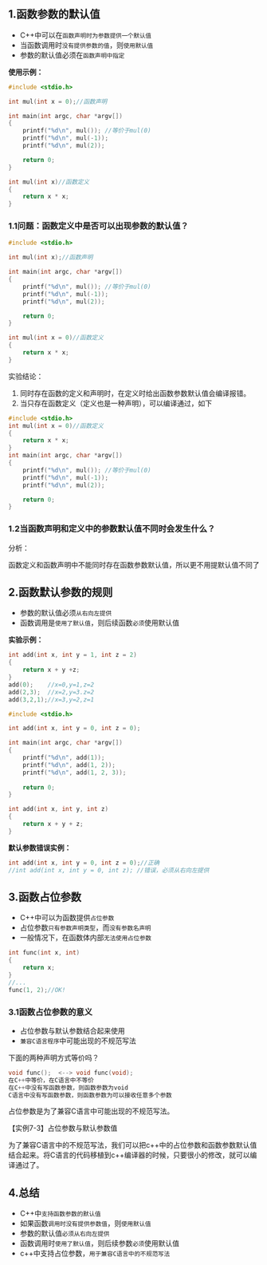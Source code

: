 ## 1.函数参数的默认值

- C++中可以在`函数声明时为参数提供一个默认值`
- 当函数调用时`没有提供参数的值`，则`使用默认值`
- 参数的默认值必须在`函数声明中指定`

**使用示例：**

```c++
#include <stdio.h>

int mul(int x = 0);//函数声明

int main(int argc, char *argv[])
{
    printf("%d\n", mul()); //等价于mul(0)
    printf("%d\n", mul(-1));
    printf("%d\n", mul(2));

    return 0;
}

int mul(int x)//函数定义
{
    return x * x;
}
```

### 1.1问题：函数定义中是否可以出现参数的默认值？

```c++
#include <stdio.h>

int mul(int x);//函数声明

int main(int argc, char *argv[])
{
	printf("%d\n", mul()); //等价于mul(0)
	printf("%d\n", mul(-1));
	printf("%d\n", mul(2));

	return 0;
}

int mul(int x = 0)//函数定义
{
    return x * x;
}
```

实验结论：

1.  同时存在函数的定义和声明时，在定义时给出函数参数默认值会编译报错。
2.  当只存在函数定义（定义也是一种声明），可以编译通过，如下

```c++
#include <stdio.h>
int mul(int x = 0)//函数定义
{
    return x * x;
}
int main(int argc, char *argv[])
{
	printf("%d\n", mul()); //等价于mul(0)
	printf("%d\n", mul(-1));
	printf("%d\n", mul(2));

	return 0;
}
```

### 1.2当函数声明和定义中的参数默认值不同时会发生什么？

分析：

函数定义和函数声明中不能同时存在函数参数默认值，所以更不用提默认值不同了

## 2.函数默认参数的规则

- 参数的默认值必须`从右向左提供`
- 函数调用是`使用了默认值`，则后续函数`必须`使用默认值

**实验示例：**

```c++
int add(int x, int y = 1, int z = 2)
{
    return x + y +z;
}
add(0);    //x=0,y=1,z=2
add(2,3);  //x=2,y=3.z=2
add(3,2,1);//x=3,y=2,z=1
```



```c++
#include <stdio.h>

int add(int x, int y = 0, int z = 0);

int main(int argc, char *argv[])
{
    printf("%d\n", add(1));
    printf("%d\n", add(1, 2));
    printf("%d\n", add(1, 2, 3));
    
    return 0;
}

int add(int x, int y, int z)
{
    return x + y + z;
}

```

**默认参数错误实例：**

```c++
int add(int x, int y = 0, int z = 0);//正确
//int add(int x, int y = 0, int z); //错误，必须从右向左提供
```

## 3.函数占位参数

- C++中可以为函数提供`占位参数`
- 占位参数`只有参数声明类型`，而`没有参数名声明`
- 一般情况下，在函数体内部`无法使用占位参数`

```c++
int func(int x, int)
{
    return x;
}
//...
func(1, 2);//OK!
```

### 3.1函数占位参数的意义

- 占位参数与默认参数结合起来使用
- `兼容C语言程序`中可能出现的不规范写法

下面的两种声明方式等价吗？

```c++
void func();  <--> void func(void);
在C++中等价，在C语言中不等价
在C++中没有写函数参数，则函数参数为void
C语言中没有写函数参数，则函数参数为可以接收任意多个参数
```

占位参数是为了兼容C语言中可能出现的不规范写法。

【实例7-3】占位参数与默认参数值

为了兼容C语言中的不规范写法，我们可以把c++中的占位参数和函数参数默认值结合起来。将C语言的代码移植到c++编译器的时候，只要很小的修改，就可以编译通过了。



## 4.总结

- C++中`支持函数参数的默认值`
- 如果函数`调用时没有提供参数值`，则`使用默认值`
- 参数的默认值`必须从右向左提供`
- 函数调用时`使用了默认值`，则后续参数`必须`使用默认值
- c++中支持占位参数，`用于兼容C语言中的不规范写法`